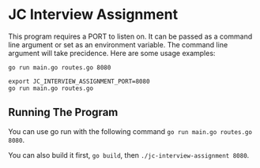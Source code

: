 # JC Interview Assignment

This program requires a PORT to listen on. It can be passed as a command line argument or set as an environment variable. The command line argument will take precidence. Here are some usage examples:

    go run main.go routes.go 8080

    export JC_INTERVIEW_ASSIGNMENT_PORT=8080
    go run main.go routes.go

## Running The Program

You can use go run with the following command `go run main.go routes.go 8080`.

You can also build it first, `go build`, then `./jc-interview-assignment 8080`.
